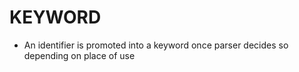 # KEYWORD

- An identifier is promoted into a keyword once parser decides so depending on place of use